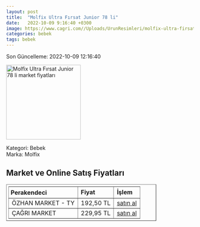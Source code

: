 ```yaml
---
layout: post
title:  "Molfix Ultra Fırsat Junior 78 li"
date:   2022-10-09 9:16:40 +0300
image: https://www.cagri.com//Uploads/UrunResimleri/molfix-ultra-firsat-junior-78-li--b6c8-.jpg
categories: bebek
tags: bebek
---
```


Son Güncelleme: 2022-10-09 12:16:40

<img src="https://www.cagri.com//Uploads/UrunResimleri/molfix-ultra-firsat-junior-78-li--b6c8-.jpg" width="200" alt="Molfix Ultra Fırsat Junior 78 li market fiyatları" />

Kategori: Bebek
<br />
Marka: Molfix

<h2>Market ve Online Satış Fiyatları</h2>

<table border="1" style="padding: 5px;width:80%;">
  <tr>
    <td style="padding: 5px;"><strong>Perakendeci</strong></td>
    <td><strong>Fiyat</strong></td>
    <td><strong>İşlem</strong></td>
  </tr>
  <tr>
              <td title="Trendyol/Özhan Market Mağazası">ÖZHAN MARKET - TY</td>
              <td>192,50 TL</td>
              <td><a title="Trendyol/Özhan Market Mağazası" target="_blank" href="https://www.trendyol.com/molfix/5-numara-11-18-kg-junior-ultra-firsat-paketi-78-adet-bebek-bezi-p-244222563">satın al</a></td>
            </tr><tr>
              <td title="Çağrı Market">ÇAĞRI MARKET</td>
              <td>229,95 TL</td>
              <td><a title="Çağrı Market" target="_blank" href="https://www.cagri.com/molfix-ultra-firsat-junior-78-li-23526">satın al</a></td>
            </tr>
</table>
